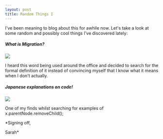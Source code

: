 ```yaml
---
layout: post
title: Random Things I
---
```

I've been meaning to blog about this for awhile now. Let's take a look at some random and possibly cool things I've discovered lately:

##### What is Migration?

![](https://googledrive.com/host/0B0MprGf2iwLob3RHcnQzcW9mSTg)

I heard this word being used around the office and decided to search for the formal definition of it instead of convincing myself that I know what it means when I don't actually.

##### Japanese explanations on code!

![](https://googledrive.com/host/0B0MprGf2iwLoZnpkRjNOUXdKcUU)

One of my finds whilst searching for examples of x.parentNode.removeChild();

*Signing off,

Sarah*
